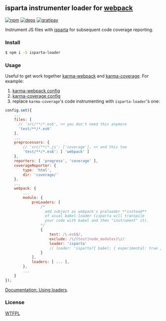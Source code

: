 ## isparta instrumenter loader for [webpack](https://webpack.github.io/)

[![npm](http://img.shields.io/npm/v/isparta-loader.svg?style=flat-square)](https://www.npmjs.org/package/isparta-loader)
[![deps](http://img.shields.io/david/deepsweet/isparta-loader.svg?style=flat-square)](https://david-dm.org/deepsweet/isparta-loader)
[![gratipay](http://img.shields.io/gratipay/deepsweet.svg?style=flat-square)](https://gratipay.com/deepsweet/)

Instrument JS files with [isparta](https://github.com/douglasduteil/isparta) for subsequent code coverage reporting.

### Install

```sh
$ npm i -S isparta-loader
```

### Usage

Useful to get work together [karma-webpack](https://github.com/webpack/karma-webpack) and [karma-coverage](https://github.com/karma-runner/karma-coverage). For example:

1. [karma-webpack config](https://github.com/webpack/karma-webpack#karma-webpack)
2. [karma-coverage config](https://github.com/karma-runner/karma-coverage#configuration)
3. replace `karma-coverage`'s code instrumenting with `isparta-loader`'s one:

```javascript
config.set({
    ...
    files: [
      // 'src/**/*.es6', << you don't need this anymore
      'test/**/*.es6'
    ],
    ...
    preprocessors: {
        // 'src/**/*.js': ['coverage'], << and this too
        'test/**/*.es6': [ 'webpack' ]
    },
    reporters: [ 'progress', 'coverage' ],
    coverageReporter: {
        type: 'html',
        dir: 'coverage/'
    },
    ...
    webpack: {
        ...
        module: {
            preLoaders: [
                /*
                  add subject as webpack's preloader **instead**
                  of usual babel-loader (isparta will transpile
                  your code with babel and then "instrument" it).
                */
                {
                    test: /\.es6$/,
                    exclude: /\/(test|node_modules)\//
                    loader: 'isparta'
                    // loader: 'isparta?{ babel: { experimental: true } }'
                }
            ],
            loaders: [ ... ],
        },
        ...
    }
});
```

[Documentation: Using loaders](https://webpack.github.io/docs/using-loaders.html).

### License
[WTFPL](http://www.wtfpl.net/wp-content/uploads/2012/12/wtfpl-strip.jpg)
